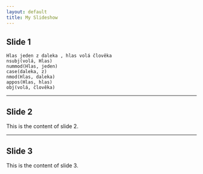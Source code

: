 ```yaml
---
layout: default
title: My Slideshow
---
```


## Slide 1

~~~ sdparse
Hlas jeden z daleka , hlas volá člověka
nsubj(volá, Hlas)
nummod(Hlas, jeden)
case(daleka, z)
nmod(Hlas, daleka)
appos(Hlas, hlas)
obj(volá, člověka)

~~~ 

---

## Slide 2

This is the content of slide 2.

---

## Slide 3

This is the content of slide 3.
